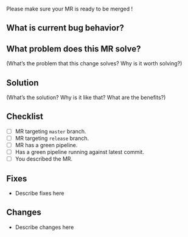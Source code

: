 Please make sure your MR is ready to be merged !

## What is current bug behavior?

<!-- Briefly describe -->

## What problem does this MR solve?

(What’s the problem that this change solves? Why is it worth solving?)

## Solution

(What’s the solution? Why is it like that? What are the benefits?)

<!-- Briefly describe -->


## Checklist

- [ ] MR targeting `master` branch.
- [ ] MR targeting `release` branch.
- [ ] MR has a green pipeline.
- [ ] Has a green pipeline running against latest commit.
- [ ] You described the MR.

## Fixes

* Describe fixes here

## Changes

* Describe changes here
